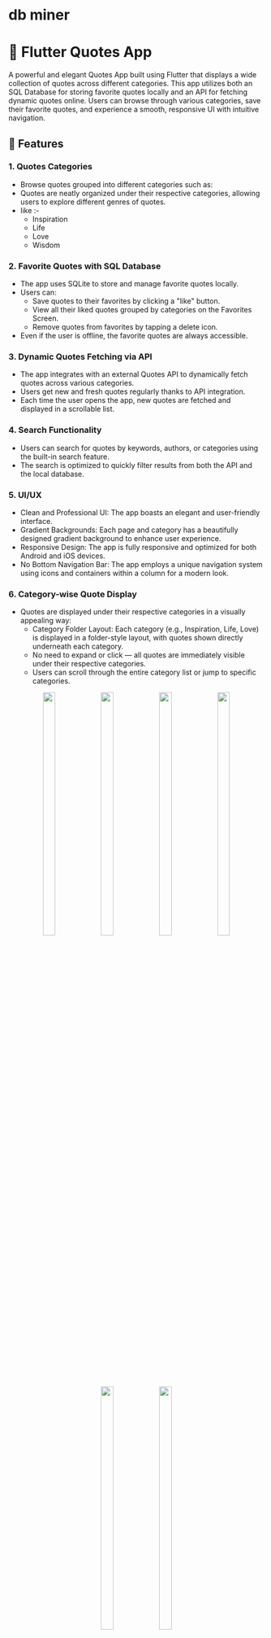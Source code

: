 # db miner 



# 📜 Flutter Quotes App

A powerful and elegant Quotes App built using Flutter that displays a wide collection of quotes across different categories. This app utilizes both an SQL Database for storing favorite quotes locally and an API for fetching dynamic quotes online. Users can browse through various categories, save their favorite quotes, and experience a smooth, responsive UI with intuitive navigation.

## 🚀 Features

### 1. Quotes Categories
   - Browse quotes grouped into different categories such as:
   - Quotes are neatly organized under their respective categories, allowing users to explore different genres of quotes.
   - like :-
     - Inspiration
     - Life
     - Love
     - Wisdom

### 2. Favorite Quotes with SQL Database
   - The app uses SQLite to store and manage favorite quotes locally.
   - Users can:
     - Save quotes to their favorites by clicking a "like" button.
     - View all their liked quotes grouped by categories on the Favorites Screen.
     - Remove quotes from favorites by tapping a delete icon.
   - Even if the user is offline, the favorite quotes are always accessible.

### 3. Dynamic Quotes Fetching via API
   - The app integrates with an external Quotes API to dynamically fetch quotes across various categories.
   - Users get new and fresh quotes regularly thanks to API integration.
   - Each time the user opens the app, new quotes are fetched and displayed in a scrollable list.

### 4. Search Functionality
   - Users can search for quotes by keywords, authors, or categories using the built-in search feature.
   - The search is optimized to quickly filter results from both the API and the local database.

### 5. UI/UX
   - Clean and Professional UI: The app boasts an elegant and user-friendly interface.
   - Gradient Backgrounds: Each page and category has a beautifully designed gradient background to enhance user experience.
   - Responsive Design: The app is fully responsive and optimized for both Android and iOS devices.
   - No Bottom Navigation Bar: The app employs a unique navigation system using icons and containers within a column for a modern look.

### 6. Category-wise Quote Display
   - Quotes are displayed under their respective categories in a visually appealing way:
     - Category Folder Layout: Each category (e.g., Inspiration, Life, Love) is displayed in a folder-style layout, with quotes shown directly underneath each category.
     - No need to expand or click — all quotes are immediately visible under their respective categories.
     - Users can scroll through the entire category list or jump to specific categories.



<div align = "center">
  <img src = "https://github.com/user-attachments/assets/cda1faa0-072b-40e4-895c-31d570403fb3"  height=35% width=22%  />
   <img src = "https://github.com/user-attachments/assets/fe5caa13-3c5a-4f2b-98d6-ec8daf0d44d2"  height=35% width=22%  />
   <img src = "https://github.com/user-attachments/assets/e3b48cd4-bf4d-409e-aed3-973a53c05572"  height=35% width=22%  />
   <img src = "https://github.com/user-attachments/assets/9917fe98-f206-4be5-ace6-2a18c3330c86"  height=35% width=22%  />
   <img src = "https://github.com/user-attachments/assets/9af0ac04-b469-4b32-9ca3-044ee4e3d7d2"  height=35% width=22%  />
  <img src = "https://github.com/user-attachments/assets/57597d01-ad27-468f-8aca-239361615792"  height=35% width=22%  />


  <video height="450" src="https://github.com/user-attachments/assets/39d985f6-477a-4510-b86d-e78762fb5486" />



</div>
